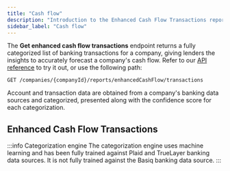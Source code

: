 ```yaml
---
title: "Cash flow"
description: "Introduction to the Enhanced Cash Flow Transactions report"
sidebar_label: "Cash flow"
---
```


The **Get enhanced cash flow transactions** endpoint returns a fully categorized list of banking transactions for a company, giving lenders the insights to accurately forecast a company's cash flow. Refer to our [API reference](/lending-api#/operations/get-enhanced-cash-flow-transactions) to try it out, or use the following path:

`GET /companies/{companyId}/reports/enhancedCashFlow/transactions`

Account and transaction data are obtained from a company's banking data sources and categorized, presented along with the confidence score for each categorization.

## Enhanced Cash Flow Transactions

:::info Categorization engine
The categorization engine uses machine learning and has been fully trained against Plaid and TrueLayer banking data sources. It is not fully trained against the Basiq banking data source.
:::
